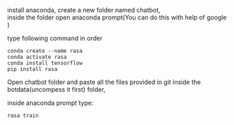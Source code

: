 install anaconda, 
create a new folder named chatbot,  
inside the folder open anaconda prompt(You can do this with help of google ) 


type following command in order
```
conda create --name rasa 
conda activate rasa
conda install tensorflow
pip install rasa
```

Open chatbot folder and paste all the files provided in git inside the botdata(uncompess it first) folder, 

inside anaconda prompt type:

`rasa train`
